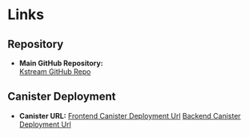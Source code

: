 # Links

## Repository

- **Main GitHub Repository:**  
  [Kstream GitHub Repo](https://github.com/KSTREAM-INC/Kstream)

## Canister Deployment

- **Canister URL:**
  [Frontend Canister Deployment Url](https://bo3gf-6iaaa-aaaap-qhuca-cai.icp0.io/)
  [Backend Canister Deployment Url](https://a4gq6-oaaaa-aaaab-qaa4q-cai.raw.icp0.io/?id=b34xi-7aaaa-aaaap-qhubq-cai)
